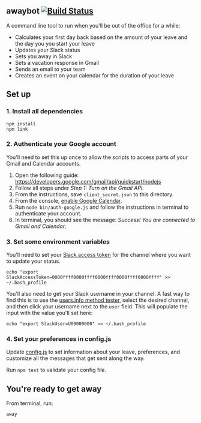 awaybot [![Build Status](https://travis-ci.com/katydecorah/awaybot.svg?token=TZtB5nKVkXgMi2Yv8Ay6&branch=master)](https://travis-ci.com/katydecorah/awaybot)
-------------

A command line tool to run when you'll be out of the office for a while:

+ Calculates your first day back based on the amount of your leave and the day you you start your leave
+ Updates your Slack status
+ Sets you away in Slack
+ Sets a vacation response in Gmail
+ Sends an email to your team
+ Creates an event on your calendar for the duration of your leave

## Set up

### 1. Install all dependencies

```
npm install
npm link
```

### 2. Authenticate your Google account

You'll need to set this up once to allow the scripts to access parts of your Gmail and Calendar accounts.

1. Open the following guide: https://developers.google.com/gmail/api/quickstart/nodejs
2. Follow all steps under *Step 1: Turn on the Gmail API.*
3. From the instructions, save `client_secret.json` to this directory.
4. From the console, [enable Google Calendar](https://support.google.com/cloud/answer/6158841?hl=en).
5. Run `node bin/auth-google.js` and follow the instructions in terminal to authenticate your account.
6. In terminal, you should see the message: *Success! You are connected to Gmail and Calendar*.

### 3. Set some environment variables

You'll need to set your [Slack access token](https://api.slack.com/custom-integrations/legacy-tokens) for the channel where you want to update your status.

```
echo "export SlackAccessToken=0000ffff0000ffff0000ffff0000ffff0000ffff" >> ~/.bash_profile
```

You'll also need to get your Slack username in your channel. A fast way to find this is to use the [users.info method tester](https://api.slack.com/methods/users.info/test), select the desired channel, and then click your username next to the `user` field. This will populate the input with the value you'll set here:

```
echo "export SlackUser=U00000000" >> ~/.bash_profile
```

### 4. Set your preferences in config.js

Update [config.js](https://github.com/katydecorah/awaybot/blob/master/config.js) to set information about your leave, preferences, and customize all the messages that get sent along the way.

Run `npm test` to validate your config file.

## You're ready to get away

From terminal, run:

```
away
```
